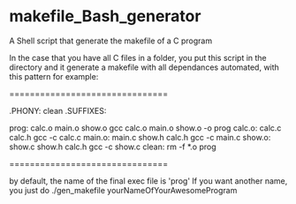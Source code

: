 # makefile_Bash_generator
A Shell script that generate the makefile of a C program

In the case that you have all C files in a folder, you put this script in the directory and it generate a makefile with all dependances automated, with this pattern for example: 

===============================

.PHONY: clean
.SUFFIXES:

prog: calc.o main.o show.o
	gcc calc.o main.o show.o -o prog
calc.o: calc.c calc.h
	gcc -c calc.c
main.o: main.c show.h calc.h
	gcc -c main.c
show.o: show.c show.h calc.h
	gcc -c show.c
clean:
	rm -f *.o prog

===============================
  
  by default, the name of the final exec file is 'prog'
  If you want another name, you just do
  ./gen_makefile yourNameOfYourAwesomeProgram
